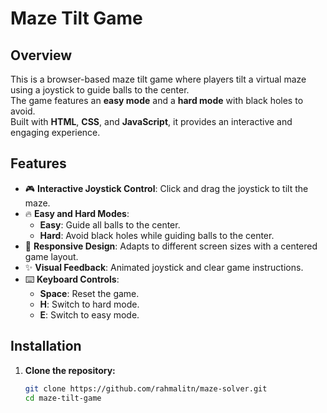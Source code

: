 # Maze Tilt Game

## Overview

This is a browser-based maze tilt game where players tilt a virtual maze using a joystick to guide balls to the center.  
The game features an **easy mode** and a **hard mode** with black holes to avoid.  
Built with **HTML**, **CSS**, and **JavaScript**, it provides an interactive and engaging experience.

## Features

- 🎮 **Interactive Joystick Control**: Click and drag the joystick to tilt the maze.
- 🔥 **Easy and Hard Modes**:
  - **Easy**: Guide all balls to the center.
  - **Hard**: Avoid black holes while guiding balls to the center.
- 📱 **Responsive Design**: Adapts to different screen sizes with a centered game layout.
- ✨ **Visual Feedback**: Animated joystick and clear game instructions.
- ⌨️ **Keyboard Controls**:
  - **Space**: Reset the game.
  - **H**: Switch to hard mode.
  - **E**: Switch to easy mode.

## Installation

1. **Clone the repository:**
   ```bash
   git clone https://github.com/rahmalitn/maze-solver.git
   cd maze-tilt-game
   ```
